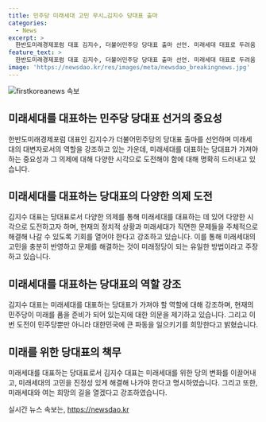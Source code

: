 ```yaml
---
title: 민주당 미래세대 고민 무시…김지수 당대표 출마
categories:
  - News
excerpt: >
  한반도미래경제포럼 대표 김지수, 더불어민주당 당대표 출마 선언. 미래세대 대표로 두려움 무릅쓰고 도전 강조. 당내 3파전 전망. 미래세대 고민 반영해야, 젊은 후보들 다양한 의제 도전 지원 주장. 미래정당은 미래 주도해야 강조. 미래세대 문제 해결 중요성 강조하며 희망의 길 열기로.
feature_text: >
  한반도미래경제포럼 대표 김지수, 더불어민주당 당대표 출마 선언. 미래세대 대표로 두려움 무릅쓰고 도전 강조. 당내 3파전 전망. 미래세대 고민 반영해야, 젊은 후보들 다양한 의제 도전 지원 주장. 미래정당은 미래 주도해야 강조. 미래세대 문제 해결 중요성 강조하며 희망의 길 열기로.
image: 'https://newsdao.kr/res/images/meta/newsdao_breakingnews.jpg'
---
```


<p><img src="https://newsdao.kr/res/images/meta/newsdao_breakingnews.jpg" alt="firstkoreanews 속보" /></p>

<h2 data-ke-size="size26">미래세대를 대표하는 민주당 당대표 선거의 중요성</h2>

<p data-ke-size="size16">한반도미래경제포럼 대표인 김지수가 더불어민주당의 당대표 출마를 선언하며 미래세대의 대변자로서의 역할을 강조하고 있는 가운데, 미래세대를 대표하는 당대표가 가져야 하는 중요성과 그 의제에 대해 다양한 시각으로 도전해야 함에 대해 명확히 드러내고 있습니다.</p>

<h2 data-ke-size="size26">미래세대를 대표하는 당대표의 다양한 의제 도전</h2>

<p data-ke-size="size16">김지수 대표는 당대표로서 다양한 의제를 통해 미래세대를 대표하는 데 있어 다양한 시각으로 도전하고자 하며, 현재의 정치적 상황과 미래세대가 직면한 문제들을 주체적으로 해결해 나갈 수 있도록 기회를 열어야 한다고 강조하고 있습니다. 이를 통해 미래세대의 고민을 충분히 반영하고 문제를 해결하는 것이 미래정당이 되는 유일한 방법이라고 주장하고 있습니다.</p>

<h2 data-ke-size="size26">미래세대를 대표하는 당대표의 역할 강조</h2>

<p data-ke-size="size16">김지수 대표는 미래세대를 대표하는 당대표가 가져야 할 역할에 대해 강조하며, 현재의 민주당이 미래를 품을 준비가 되어 있는지에 대한 의문을 제기하고 있습니다. 그리고 이번 도전이 민주당뿐만 아니라 대한민국에 큰 파동을 일으키기를 희망한다고 밝혔습니다.</p>

<h2 data-ke-size="size26">미래를 위한 당대표의 책무</h2>

<p data-ke-size="size16">미래세대를 대표하는 당대표로서 김지수 대표는 미래세대를 위한 당의 변화를 이끌어내고, 미래세대의 고민을 진정성 있게 해결해 나가야 한다고 명시하였습니다. 그리고 또한, 미래세대와 여는 희망의 길을 열겠다고 강조하였습니다.</p>

<p data-ke-size="size16"></p>
실시간 뉴스 속보는, <a href="https://newsdao.kr" rel="dofollow">https://newsdao.kr</a>


